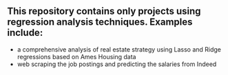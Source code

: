 ## This repository contains only projects using regression analysis techniques. Examples include:
 - a comprehensive analysis of real estate strategy using Lasso and Ridge regressions based on Ames Housing data
 - web scraping the job postings and predicting the salaries from Indeed
